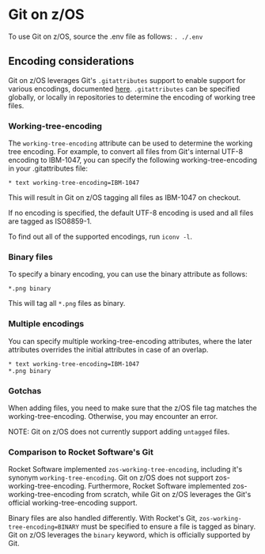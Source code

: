 # Git on z/OS
To use Git on z/OS, source the .env file as follows:
`. ./.env`

## Encoding considerations
Git on z/OS leverages Git's `.gitattributes` support to enable support for various encodings, documented [here](https://git-scm.com/docs/gitattributes). 
`.gitattributes` can be specified globally, or locally in repositories to determine the encoding of working tree files.

### Working-tree-encoding
The `working-tree-encoding` attribute can be used to determine the working tree encoding. For example,
to convert all files from Git's internal UTF-8 encoding to IBM-1047, you can specify the following working-tree-encoding in your .gitattributes file:
```
* text working-tree-encoding=IBM-1047
```
This will result in Git on z/OS tagging all files as IBM-1047 on checkout. 

If no encoding is specified, the default UTF-8 encoding is used and all files are tagged as ISO8859-1. 

To find out all of the supported encodings, run `iconv -l`.

### Binary files
To specify a binary encoding, you can use the binary attribute as follows:
```
*.png binary
```
This will tag all `*.png` files as binary.

### Multiple encodings
You can specify multiple working-tree-encoding attributes, where the later attributes overrides the initial attributes in case of an overlap.
```
* text working-tree-encoding=IBM-1047
*.png binary
```

### Gotchas
When adding files, you need to make sure that the z/OS file tag matches the working-tree-encoding. Otherwise, you may encounter an error.

NOTE: Git on z/OS does not currently support adding `untagged` files.

### Comparison to Rocket Software's Git
Rocket Software implemented `zos-working-tree-encoding`, including it's synonym `working-tree-encoding`. Git on z/OS does not support zos-working-tree-encoding.
Furthermore, Rocket Software implemented zos-working-tree-encoding from scratch, while Git on z/OS leverages the Git's official working-tree-encoding support.

Binary files are also handled differently. With Rocket's Git, `zos-working-tree-encoding=BINARY` must be specified to ensure a file is tagged as binary. 
Git on z/OS leverages the `binary` keyword, which is officially supported by Git.
